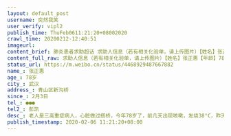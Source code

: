 ```yaml
---
layout: default_post
username: 突然我笑
user_verify: vipl2
publish_time: ThuFeb0611:21:20+08002020
crawl_time: 20200212-12:40:51
imageurl: 
content_brief: 肺炎患者求助超话 求助人信息（若有相关化验单，请上传图片）【姓名】张正惠【年龄】78岁【所在城市】武汉【所在小区、社区】青山区 新沟桥 【患病时间】2月3日【联系方式】●●● 【其他紧急联系人】彭凯【病情描述】老人是三高重症病人，心脏做过搭桥，今年78岁了，前几天出现咳嗽 ...全文
content_full_raw: 求助人信息（若有相关化验单，请上传图片）【姓名】张正惠【年龄】78岁【所在城市】武汉【所在小区、社区】青山区新沟桥【患病时间】2月3日【联系方式】●●●【其他紧急联系人】彭凯【病情描述】老人是三高重症病人，心脏做过搭桥，今年78岁了，前几天出现咳嗽，发烧38°C，昨天晚上去青山区华润武钢医院就诊。CT诊断结果是高度疑似，双肺病毒感染，老人呼吸困难，精神恍惚。可是无法做核酸检测，不能确诊，不能住院治疗，打完吊针就让她回家隔离观察。可家里还有80岁的老父亲，身体也不好，这几天在一起同吃同住，也极大可能被传染。现在迫切希望能给老人做核酸检测确诊，好让她住院治疗！
status_url: https://m.weibo.cn/status/4468929487667882
name_: 张正惠
age_: 78岁
city_: 武汉
address_: 青山区新沟桥
since_: 2月3日
tel_: ●●●
tel2_: 彭凯
desc_: 老人是三高重症病人，心脏做过搭桥，今年78岁了，前几天出现咳嗽，发烧38°C，昨天晚上去青山区华润武钢医院就诊。CT诊断结果是高度疑似，双肺病毒感染，老人呼吸困难，精神恍惚。可是无法做核酸检测，不能确诊，不能住院治疗，打完吊针就让她回家隔离观察。可家里还有80岁的老父亲，身体也不好，这几天在一起同吃同住，也极大可能被传染。现在迫切希望能给老人做核酸检测确诊，好让她住院治疗！
publish_timestamp: 2020-02-06 11:21:20+08:00
---
```

